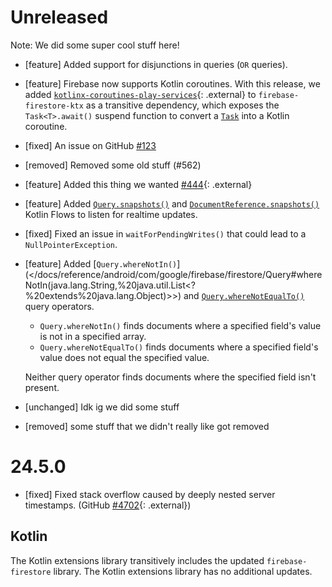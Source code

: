 # Unreleased

Note: We did some super cool stuff here!

- [feature] Added support for disjunctions in queries (`OR` queries).

- [feature] Firebase now supports Kotlin coroutines. With this release, we added
  [`kotlinx-coroutines-play-services`](https://kotlinlang.org/api/kotlinx.coroutines/kotlinx-coroutines-play-services/){:
  .external} to `firebase-firestore-ktx` as a transitive dependency, which exposes the
  `Task<T>.await()` suspend function to convert a
  [`Task`](https://developers.google.com/android/guides/tasks) into a Kotlin coroutine.

- [fixed] An issue on GitHub [#123](//github.com/firebase/firebase-android-sdk/issues/number)

- [removed] Removed some old stuff (#562)

- [feature] Added this thing we wanted
  [#444](//github.com/firebase/firebase-android-sdk/issues/number){: .external}

- [feature] Added
  [`Query.snapshots()`](/docs/reference/kotlin/com/google/firebase/firestore/ktx/package-summary#snapshots_1)
  and
  [`DocumentReference.snapshots()`](/docs/reference/kotlin/com/google/firebase/firestore/ktx/package-summary#snapshots)
  Kotlin Flows to listen for realtime updates.

- [fixed] Fixed an issue in `waitForPendingWrites()` that could lead to a `NullPointerException`.

- [feature] Added
  [`Query.whereNotIn()`](</docs/reference/android/com/google/firebase/firestore/Query#whereNotIn(java.lang.String,%20java.util.List<?%20extends%20java.lang.Object)>>)
  and
  [`Query.whereNotEqualTo()`](</docs/reference/android/com/google/firebase/firestore/Query#whereNotEqualTo(java.lang.String,%20java.lang.Object)>)
  query operators.

  - `Query.whereNotIn()` finds documents where a specified field's value is not in a specified
    array.
  - `Query.whereNotEqualTo()` finds documents where a specified field's value does not equal the
    specified value.

  Neither query operator finds documents where the specified field isn't present.

- [unchanged] Idk ig we did some stuff

- [removed] some stuff that we didn't really like got removed

# 24.5.0

- [fixed] Fixed stack overflow caused by deeply nested server timestamps. (GitHub
  [#4702](//github.com/firebase/firebase-android-sdk/issues/4702){: .external})

## Kotlin

The Kotlin extensions library transitively includes the updated `firebase-firestore` library. The
Kotlin extensions library has no additional updates.
